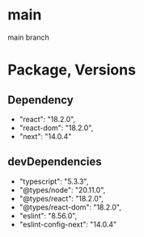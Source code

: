 # main

main branch

# Package, Versions

## Dependency

- "react": "18.2.0",
- "react-dom": "18.2.0",
- "next": "14.0.4"

## devDependencies

- "typescript": "5.3.3",
- "@types/node": "20.11.0",
- "@types/react": "18.2.0",
- "@types/react-dom": "18.2.0",
- "eslint": "8.56.0",
- "eslint-config-next": "14.0.4"
